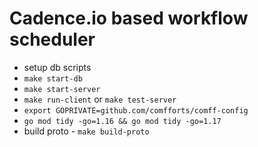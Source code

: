 # Cadence.io based workflow scheduler

- setup db scripts
- `make start-db`
- `make start-server`
- `make run-client` or `make test-server`
- `export GOPRIVATE=github.com/comfforts/comff-config`
- `go mod tidy -go=1.16 && go mod tidy -go=1.17`
- build proto - `make build-proto`
